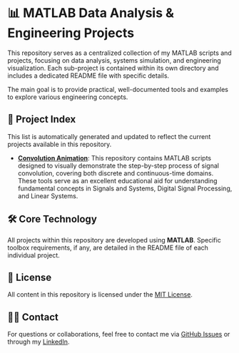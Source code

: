 # 📊 MATLAB Data Analysis & Engineering Projects

This repository serves as a centralized collection of my MATLAB scripts and projects, focusing on data analysis, systems simulation, and engineering visualization. Each sub-project is contained within its own directory and includes a dedicated README file with specific details.

The main goal is to provide practical, well-documented tools and examples to explore various engineering concepts.

## 📁 Project Index

This list is automatically generated and updated to reflect the current projects available in this repository.

<!--START_PROJECTS_LIST-->

* **[Convolution Animation](./convolution_animation/)**: This repository contains MATLAB scripts designed to visually demonstrate the step-by-step process of signal convolution, covering both discrete and continuous-time domains. These tools serve as an excellent educational aid for understanding fundamental concepts in Signals and Systems, Digital Signal Processing, and Linear Systems.

<!--END_PROJECTS_LIST-->

## 🛠️ Core Technology

All projects within this repository are developed using **MATLAB**. Specific toolbox requirements, if any, are detailed in the README file of each individual project.

## 📝 License

All content in this repository is licensed under the [MIT License](LICENSE).

## 👨‍💻 Contact

For questions or collaborations, feel free to contact me via [GitHub Issues](https://github.com/theArchitectEngineer101/Matlab_DataAnalysis/issues) or through my [LinkedIn](https://www.linkedin.com/in/joaovitorval).
